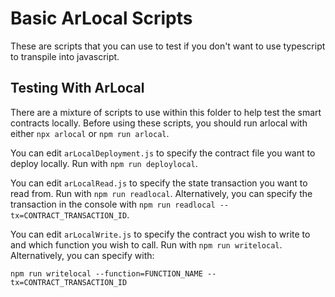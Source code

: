# Basic ArLocal Scripts
These are scripts that you can use to test if you don't want to use typescript to transpile into 
javascript.

## Testing With ArLocal
There are a mixture of scripts to use within this folder to help test the smart 
contracts locally. Before using these scripts, you should run arlocal with either `npx arlocal`
or `npm run arlocal`.   

You can edit `arLocalDeployment.js` to specify the contract file you want to deploy locally. Run
with `npm run deploylocal`.  

You can edit `arLocalRead.js` to specify the state transaction you want to read from. Run with
`npm run readlocal`. Alternatively, you can specify the transaction in the console with 
`npm run readlocal --tx=CONTRACT_TRANSACTION_ID`.  

You can edit `arLocalWrite.js` to specify the contract you wish to write to and which function 
you wish to call. Run with `npm run writelocal`. Alternatively, you can specify with:
```
npm run writelocal --function=FUNCTION_NAME --tx=CONTRACT_TRANSACTION_ID
```